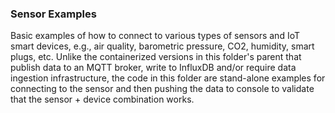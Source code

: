 ### Sensor Examples

Basic examples of how to connect to various types of sensors and IoT smart devices, e.g., air quality, barometric pressure, CO2, humidity, smart plugs, etc. Unlike the containerized versions in this folder's parent that publish data to an MQTT broker, write to InfluxDB and/or require data ingestion infrastructure, the code in this folder are stand-alone examples for connecting to the sensor and then pushing the data to console to validate that the sensor + device combination works.
